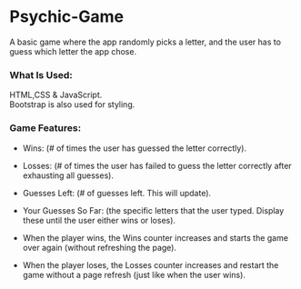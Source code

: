 # Psychic-Game

A basic game where  the app randomly picks a letter, and the user has to guess which letter the app chose. 

### What Is Used:
HTML,CSS & JavaScript.</br>
Bootstrap is also used for styling. 

### Game Features: 
- Wins: (# of times the user has guessed the letter correctly).

- Losses: (# of times the user has failed to guess the letter correctly after exhausting all guesses).

- Guesses Left: (# of guesses left. This will update).

- Your Guesses So Far: (the specific letters that the user typed. Display these until the user either wins or loses).

- When the player wins, the Wins counter increases  and starts the game over again (without refreshing the page).

- When the player loses, the Losses counter increases and restart the game without a page refresh (just like when the user wins).
